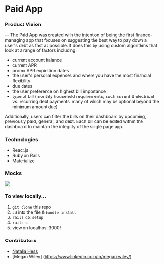 # Paid App

### Product Vision
--
The Paid App was created with the intention of being the first finance-managing app that focuses on suggesting the best way to pay down a user's debt as fast as possible. It does this by using custom algorithms that look at a range of factors including:

- current account balance
- current APR
- promo APR expiration dates
- the user's personal expenses and where you have the most financial flexibility
- due dates
- the user preference on highest bill importance
- type of bill (monthly household requirements, such as rent & electrical vs. recurring debt payments, many of which may be optional beyond the minimum amount due)

Additionally, users can filter the bills on their dashboard by upcoming, previously paid, general, and debt. Each bill can be edited within the dashboard to maintain the integrity of the single page app.

### Technologies

- React.js
- Ruby on Rails
- Materialize

### Mocks
<img src="http://i.imgur.com/T57zFg9.png">

### To view locally...
1. `git clone` this repo
2. `cd` into the file & `bundle install`
3. `rails db:setup`
4. `rails s`
5. view on localhost:3000!

### Contributors
* [Natalia Hess](https://www.linkedin.com/in/nataliahess/)
* [Megan Wiley] (https://www.linkedin.com/in/meganrwiley/)
